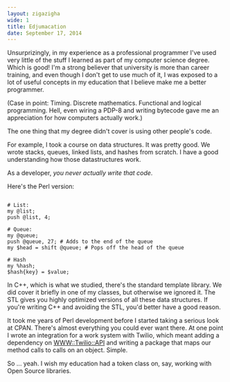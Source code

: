 ```yaml
---
layout: zigazigha
wide: 1
title: Edjumacation
date: September 17, 2014
---
```


Unsurprizingly, in my experience as a professional programmer I've used
very little of the stuff I learned as part of my computer science
degree. Which is good! I'm a strong believer that university is more
than career training, and even though I don't get to use much of it, I
was exposed to a lot of useful concepts in my education that I believe
make me a better programmer.

(Case in point: Timing. Discrete mathematics. Functional and logical
programming. Hell, even wiring a PDP-8 and writing bytecode gave me an
appreciation for how computers actually work.)

The one thing that my degree didn't cover is using other people's code.

For example, I took a course on data structures. It was pretty good. We
wrote stacks, queues, linked lists, and hashes from scratch. I have a
good understanding how those datastructures work.

As a developer, *you never actually write that code*.

Here's the Perl version:

~~~~~~

# List:
my @list;
push @list, 4;

# Queue:
my @queue;
push @queue, 27; # Adds to the end of the queue
my $head = shift @queue; # Pops off the head of the queue

# Hash
my %hash;
$hash{key} = $value;

~~~~~~

In C++, which is what we studied, there's the standard template library.
We did cover it briefly in one of my classes, but otherwise we ignored
it. The STL gives you highly optimized versions of all these data
structures. If you're writing C++ and avoiding the STL, you'd better
have a good reason.

It took me years of Perl development before I started taking a serious
look at CPAN. There's almost everything you could ever want there. At
one point I wrote an integration for a work system with Twilio, which
meant adding a dependency on [WWW::Twilio::API](https://metacpan.org/pod/WWW::Twilio::API)
and writing a package that maps our method calls to calls on an object.
Simple.

So ... yeah. I wish my education had a token class on, say, working with
Open Source libraries.
